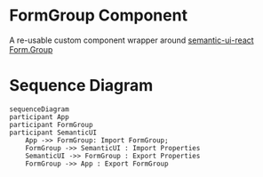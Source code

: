 # FormGroup Component

A re-usable custom component wrapper around [semantic-ui-react Form.Group](https://react.semantic-ui.com/collections/form)

# Sequence Diagram

```mermaid
sequenceDiagram
participant App
participant FormGroup
participant SemanticUI
    App ->> FormGroup: Import FormGroup;
    FormGroup ->> SemanticUI : Import Properties
    SemanticUI ->> FormGroup : Export Properties
    FormGroup ->> App : Export FormGroup
```
